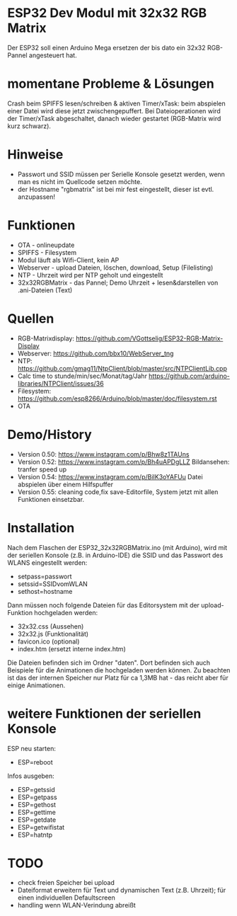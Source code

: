 # ESP32 Dev Modul mit 32x32 RGB Matrix

Der ESP32 soll einen Arduino Mega ersetzen der bis dato ein 32x32 RGB-Pannel angesteuert hat.

# momentane Probleme & Lösungen
Crash beim SPIFFS lesen/schreiben & aktiven Timer/xTask: beim abspielen einer Datei wird diese jetzt zwischengepuffert.
Bei Dateioperationen wird der Timer/xTask abgeschaltet, danach wieder gestartet (RGB-Matrix wird kurz schwarz).

# Hinweise
* Passwort und SSID müssen per Serielle Konsole gesetzt werden, wenn man es nicht im Quellcode setzen möchte.
* der Hostname "rgbmatrix" ist bei mir fest eingestellt, dieser ist evtl. anzupassen!

# Funktionen
* OTA - onlineupdate
* SPIFFS - Filesystem
* Modul läuft als Wifi-Client, kein AP
* Webserver - upload Dateien, löschen, download, Setup (Filelisting)
* NTP - Uhrzeit wird per NTP geholt und eingestellt
* 32x32RGBMatrix - das Pannel; Demo Uhrzeit + lesen&darstellen von .ani-Dateien (Text)

# Quellen
* RGB-Matrixdisplay: https://github.com/VGottselig/ESP32-RGB-Matrix-Display
* Webserver: https://github.com/bbx10/WebServer_tng
* NTP: https://github.com/gmag11/NtpClient/blob/master/src/NTPClientLib.cpp
* Calc time to stunde/min/sec/Monat/tag/Jahr https://github.com/arduino-libraries/NTPClient/issues/36
* Filesystem: https://github.com/esp8266/Arduino/blob/master/doc/filesystem.rst
* OTA 

# Demo/History
* Version 0.50: https://www.instagram.com/p/Bhw8z1TAUns 
* Version 0.52: https://www.instagram.com/p/Bh4uAPDgLLZ Bildansehen: tranfer speed up
* Version 0.54: https://www.instagram.com/p/BiIK3oYAFUu Datei abspielen über einem Hilfspuffer
* Version 0.55: cleaning code,fix save-Editorfile, System jetzt mit allen Funktionen einsetzbar.

# Installation
Nach dem Flaschen der ESP32_32x32RGBMatrix.ino (mit Arduino), wird mit der seriellen Konsole (z.B. in Arduino-IDE) die SSID und das Passwort des WLANS eingestellt werden:
* setpass=passwort
* setssid=SSIDvomWLAN
* sethost=hostname

Dann müssen noch folgende Dateien für das Editorsystem mit der upload-Funktion hochgeladen werden:
* 32x32.css (Aussehen)
* 32x32.js (Funktionalität)
* favicon.ico (optional)
* index.htm (ersetzt interne index.htm)

Die Dateien befinden sich im Ordner "daten". Dort befinden sich auch Beispiele für die Animationen die hochgeladen werden können. Zu beachten ist das der internen Speicher nur Platz für ca 1,3MB hat - das reicht aber für einige Animationen.

# weitere Funktionen der seriellen Konsole
ESP neu starten:
* ESP=reboot

Infos ausgeben:
* ESP=getssid
* ESP=getpass
* ESP=gethost
* ESP=gettime
* ESP=getdate
* ESP=getwifistat
* ESP=hatntp

# TODO
* check freien Speicher bei upload
* Dateiformat erweitern für Text und dynamischen Text (z.B. Uhrzeit); für einen individuellen Defaultscreen
* handling wenn WLAN-Verindung abreißt
